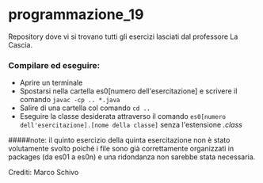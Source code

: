 # programmazione_19
Repository dove vi si trovano tutti gli esercizi lasciati dal professore La Cascia.

### Compilare ed eseguire:
- Aprire un terminale
- Spostarsi nella cartella es0[numero dell'esercitazione] e scrivere il comando <code>javac -cp .. *.java</code>
- Salire di una cartella col comando <code>cd ..</code>
- Eseguire la classe desiderata attraverso il comando <code>es0[numero dell'esercitazione].[nome della classe]</code> senza l'estensione _.class_

#####note: il quinto esercizio della quinta esercitazione non è stato volutamente svolto poiché i file sono già correttamente organizzati in packages (da es01 a es0n) e una ridondanza non sarebbe stata necessaria. 

Crediti: Marco Schivo
